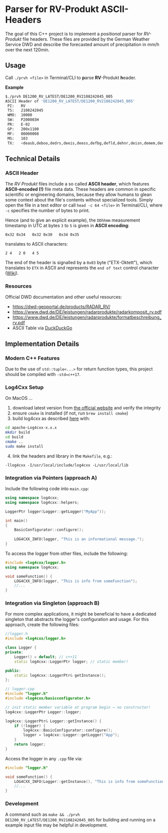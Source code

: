 # Parser for RV-Produkt ASCII-Headers

The goal of this C++ project is to implement a *positional* parser for 
*RV-Produkt* file headers. 
These files are provided by the German Weather Service DWD and describe the forecasted amount of precipitation in mm/h over the next 120min.

## Usage
Call `./prvh <file>` in Terminal/CLI to **p**arse **RV**-Produkt **h**eader.

**Example**

```sh
$./prvh DE1200_RV_LATEST/DE1200_RV2108242045_005
ASCII Header of 'DE1200_RV_LATEST/DE1200_RV2108242045_005'
 PI:   RV
 TS:   2108242045
 WMO:  10000
 SW:   P200003H
 PR:   E-02
 GP:   200x1100
 MF:   00000008
 MS:   103
 TX:   <deasb,deboo,dedrs,deeis,deess,defbg,defld,dehnr,deisn,demem,deneu,denhb,deoft,depro,deros,detur,deumd>
```

## Technical Details

### ASCII Header

The *RV Produkt* files include a so called **ASCII header**, which features **ASCII-encoded (!)** file meta data.
These headers are common in specific scientific or engineering domains, because they allow humans to glean some context about the file's contents without specialized tools. 
Simply open the file in a text editor or call `head -c 64 <file>` in Terminal/CLI, where  `-c` specifies the number of bytes to print.


Hence (and to give an explicit example), the `DDhhmm` measurement timestamp in UTC at bytes `3` to `5` is given in **ASCII encoding**:
```
0x32 0x34   0x32 0x30   0x34 0x35
```
translates to ASCII characters:
```
2 4   2 0   4 5
```

The end of the header is signalled by a `0x03` byte ("ETX-Oktett"), which translates to `ETX` in ASCII and represents the `end of text` control character ([Wiki](https://en.wikipedia.org/wiki/End-of-Text_character)).
 		

### Resources

Official DWD documentation and other useful resources:
- https://dwd-geoportal.de/products/RADAR_RV/
- https://www.dwd.de/DE/leistungen/radarprodukte/radarkomposit_rv.pdf
- https://www.dwd.de/DE/leistungen/radarprodukte/formatbeschreibung_rv.pdf
- ASCII Table via [DuckDuckGo](https://duckduckgo.com/?t=ffab&q=ascii+table&ia=answer&iax=answer)


## Implementation Details

### Modern C++ Features

Due to the use of `std::tuple<...>` for return function types, this project should be compiled with `-std=c++17`.

### Log4Cxx Setup

On MacOS ...
1. download latest version from [the official website](https://logging.apache.org/log4cxx/latest_stable/download.html) and verify the integrity
2. ensure `cmake` is installed (if not, run `brew install cmake`)
3. build log4cxx as described [here](https://logging.apache.org/log4cxx/latest_stable/build-cmake.html) with:
```sh
cd apache-Log4cxx-x.x.x
mkdir build
cd build
cmake ..
sudo make install
```
4. link the headers and library in the `Makefile`, e.g.:
```make
-llog4cxx -I/usr/local/include/log4cxx -L/usr/local/lib
```

### Integration via Pointers (approach A)

Include the following code into `main.cpp`:
```cpp
using namespace log4cxx;
using namespace log4cxx::helpers;

LoggerPtr logger(Logger::getLogger("MyApp"));

int main() 
{
    BasicConfigurator::configure();
    
    LOG4CXX_INFO(logger, "This is an informational message.");
}
```

To access the logger from other files, include the following:
```cpp
#include <log4cxx/logger.h>
using namespace log4cxx;

void someFunction() {
    LOG4CXX_INFO(logger, "This is info from someFunction");
    //...
}
```

### Integration via Singleton (approach B)

For more complex applications, it might be beneficial to have a dedicated singleton that abstracts the logger's configuration and usage.
For this approach, create the following files:

```cpp
//logger.h
#include <log4cxx/logger.h>

class Logger {
private:
    Logger() = default; // c++11
    static log4cxx::LoggerPtr logger; // static member!

public:
    static log4cxx::LoggerPtr& getInstance();
};
```

```cpp
// logger.cpp
#include "logger.h"
#include <log4cxx/basicconfigurator.h>

// init static member variable at program begin → no constructor!
log4cxx::LoggerPtr Logger::logger;

log4cxx::LoggerPtr& Logger::getInstance() {
    if (!logger) {
        log4cxx::BasicConfigurator::configure();
        logger = log4cxx::Logger::getLogger("App");
    }
    return logger;
}
```

Access the logger in any `.cpp` file via:

```cpp
#include "logger.h"

void someFunction() {
    LOG4CXX_INFO(Logger::getInstance(), "This is info from someFunction");
    //...
}
```

### Development

A command such as `make && ./prvh DE1200_RV_LATEST/DE1200_RV2108242045_005` for building and running on a example input file may be helpful in development.
